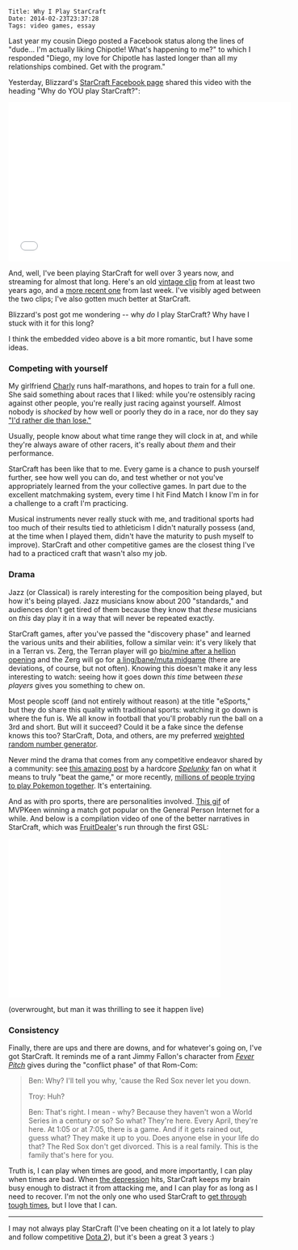     Title: Why I Play StarCraft
    Date: 2014-02-23T23:37:28
    Tags: video games, essay

Last year my cousin Diego posted a Facebook status along the lines of "dude...
I'm actually liking Chipotle! What's happening to me?" to which I responded
"Diego, my love for Chipotle has lasted longer than all my relationships
combined. Get with the program."

Yesterday, Blizzard's [StarCraft Facebook page][1] shared this video with the
heading "Why do YOU play StarCraft?":


<iframe width="560" height="315" src="//www.youtube.com/embed/eetGJMLrFwE"
frameborder="0" allowfullscreen></iframe>


And, well, I've been playing StarCraft for well over 3 years now, and streaming
for almost that long. Here's an old [vintage clip][2] from at least two years
ago, and a [more recent one][3] from last week. I've visibly aged between the
two clips; I've also gotten much better at StarCraft.

Blizzard's post got me wondering -- why _do_ I play StarCraft? Why have I stuck
with it for this long?

I think the embedded video above is a bit more romantic, but I have some ideas.

<!-- more -->

### Competing with yourself

My girlfriend [Charly][4] runs half-marathons, and hopes to train for a full
one. She said something about races that I liked: while you're ostensibly racing
against other people, you're really just racing against yourself. Almost nobody
is _shocked_ by how well or poorly they do in a race, nor do they say ["I'd
rather die than lose."][17]

Usually, people know about what time range they will clock in at, and while
they're always aware of other racers, it's really about _them_ and their
performance.

StarCraft has been like that to me. Every game is a chance to push yourself
further, see how well you can do, and test whether or not you've appropriately
learned from the your collective games. In part due to the excellent matchmaking
system, every time I hit Find Match I know I'm in for a challenge to a craft I'm
practicing.

Musical instruments never really stuck with me, and traditional sports had too
much of their results tied to athleticism I didn't naturally possess (and, at
the time when I played them, didn't have the maturity to push myself to improve).
StarCraft and other competitive games are the closest thing I've had to a practiced
craft that wasn't also my job.

### Drama

Jazz (or Classical) is rarely interesting for the composition being played, but
how it's being played. Jazz musicians know about 200 "standards," and audiences
don't get tired of them because they know that _these_ musicians on _this_ day
play it in a way that will never be repeated exactly.

StarCraft games, after you've passed the "discovery phase" and learned the
various units and their abilities, follow a similar vein: it's very likely that
in a Terran vs. Zerg, the Terran player will go [bio/mine after a hellion opening][5]
and the Zerg will go for [a ling/bane/muta midgame][6] (there are deviations, of
course, but not often). Knowing this doesn't make it any less interesting to
watch: seeing how it goes down _this time_ between _these players_ gives you
something to chew on.

Most people scoff (and not entirely without reason) at the title "eSports," but
they do share this quality with traditional sports: watching it go down is where
the fun is. We all know in football that you'll probably run the ball on a 3rd
and short. But will it succeed? Could it be a fake since the defense knows this
too? StarCraft, Dota, and others, are my preferred [weighted random number
generator][7].

Never mind the drama that comes from any competitive endeavor shared by a
community: see [this amazing post][8] by a hardcore [_Spelunky_][9] fan on what
it means to truly "beat the game," or more recently, [millions of people trying
to play Pokemon together][10]. It's entertaining.

And as with pro sports, there are personalities involved. [This gif][16] of MVPKeen
winning a match got popular on the General Person Internet for a while. And below
is a compilation video of one of the better narratives in StarCraft, which was
[FruitDealer][14]'s run through the first GSL:

<iframe width="420" height="315" src="//www.youtube.com/embed/WrfzEO2yTe0"
frameborder="0" allowfullscreen></iframe>

(overwrought, but man it was thrilling to see it happen live)

### Consistency

Finally, there are ups and there are downs, and for whatever's going on, I've
got StarCraft. It reminds me of a rant Jimmy Fallon's character from
[_Fever Pitch_][11] gives during the "conflict phase" of that Rom-Com:

> Ben: Why? I'll tell you why, 'cause the Red Sox never let you down.
>
> Troy: Huh?
> 
> Ben: That's right. I mean - why? Because they haven't won a World Series in a
> century or so? So what? They're here. Every April, they're here. At 1:05 or at
> 7:05, there is a game. And if it gets rained out, guess what? They make it up to
> you. Does anyone else in your life do that? The Red Sox don't get divorced. This
> is a real family. This is the family that's here for you. 

Truth is, I can play when times are good, and more importantly, I can play when
times are bad. When [the depression][12] hits, StarCraft keeps my brain busy
enough to distract it from attacking me, and I can play for as long as I need to
recover. I'm not the only one who used StarCraft to [get through tough times][13],
but I love that I can.

---

I may not always play StarCraft (I've been cheating on it a lot lately to play
and follow competitive [Dota 2][15]), but it's been a great 3 years :)

   [1]: https://www.facebook.com/StarCraft
   [2]: http://www.twitch.tv/sicp/b/303213464
   [3]: http://www.twitch.tv/sicp/b/498530762
   [4]: http://charlyevonsimpson.com/
   [5]: http://www.teamliquid.net/forum/viewmessage.php?topic_id=425617
   [6]: http://www.teamliquid.net/forum/viewmessage.php?topic_id=428262#1.0
   [7]: http://xkcd.com/904/
   [8]: http://www.polygon.com/2013/12/23/5227726/anatomy-of-a-spelunky-miracle-or-how-the-internet-finally-beat
   [9]: http://spelunkyworld.com/
   [10]: http://www.wired.com/gamelife/2014/02/twitch-plays-pokemon/
   [11]: http://www.imdb.com/title/tt0332047/
   [12]: /2013/10/on-depression-mine.html
   [13]: http://www.reddit.com/r/starcraft/comments/1g4ky1/starcraft_2_saved_my_life/
   [14]: http://wiki.teamliquid.net/starcraft2/FruitDealer
   [15]: http://blog.dota2.com/
   [16]: http://gfycat.com/EvergreenPeacefulHylaeosaurus
   [17]: http://www.reddit.com/r/starcraft/comments/1w8g03/hi_im_complexity_qxc_starcraft_2_terran_progamer/cezqcli
